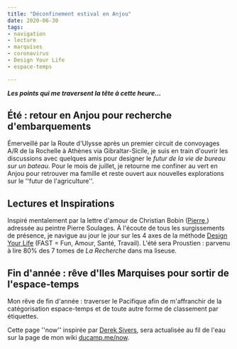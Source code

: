 ```yaml
---
title: "Déconfinement estival en Anjou" 
date: 2020-06-30
tags:
- navigation
- lecture
- marquises
- coronavirus
- Design Your Life
- espace-temps

---
```

**_Les points qui me traversent la tête à cette heure..._**

## Été : retour en Anjou pour recherche d'embarquements 

Émerveillé par la Route d'Ulysse après un premier circuit de convoyages A/R de la Rochelle à Athènes via Gibraltar-Sicile, je suis en train d'ouvrir les discussions avec quelques amis pour designer le  _futur de la vie de bureau sur un bateau_. Pour le mois de juillet, je retourne me confiner au vert en Anjou pour retrouver ma famille et reste ouvert aux nouvelles explorations sur le ''futur de l'agriculture''.

## Lectures et Inspirations

Inspiré mentalement par la lettre d'amour de Christian Bobin ([Pierre,](https://www.babelio.com/livres/Bobin-Pierre/1157433)) adressée au peintre Pierre Soulages. À l'écoute de tous les surgissements de présence, je navigue au jour le jour sur les 4 axes de la méthode [Design Your Life](https://ducamp.me/DYL) (FAST = Fun, Amour, Santé, Travail). L'été sera Proustien : parvenu à lire 80% des 7 tomes de _La Recherche_ dans ma liseuse.

## Fin d'année : rêve d'Iles Marquises pour sortir de l'espace-temps

Mon rêve de fin d'année : traverser le Pacifique afin de m'affranchir de la catégorisation espace-temps et de toute autre forme de classement par étiquettes.

Cette page ''now'' inspirée par [Derek Sivers](https://ducamp.me/maintenant), sera actualisée au fil de l'eau sur la page de mon wiki [ducamp.me/now](https://ducamp.me/now).
